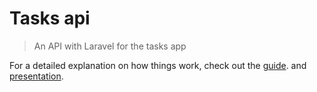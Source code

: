 # Tasks api

> An API with Laravel for the tasks app

For a detailed explanation on how things work, check out the [guide](https://docs.google.com/document/d/1FxIQ2zxrKxXnF83kukv42pfEOA_uJTV4YTmLrRfE9jk/edit?usp=sharing).
and [presentation](https://drive.google.com/file/d/1HXfqwkfTXFVRCvXLnYOdaC6u1WXROYha/view?usp=sharing).
